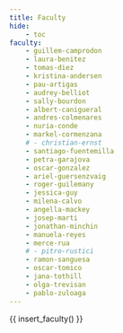 ```yaml
---
title: Faculty
hide:
    - toc
faculty:
    - guillem-camprodon
    - laura-benitez
    - tomas-diez
    - kristina-andersen
    - pau-artigas
    - audrey-belliot
    - sally-bourdon
    - albert-canigueral
    - andres-colmenares
    - nuria-conde
    - markel-cormenzana
    # - christian-ernst
    - santiago-fuentemilla
    - petra-garajova
    - oscar-gonzalez
    - ariel-guersenzvaig
    - roger-guilemany
    - jessica-guy
    - milena-calvo
    - angella-mackey
    - josep-marti
    - jonathan-minchin
    - manuela-reyes
    - merce-rua
    # - pitro-rustici
    - ramon-sanguesa
    - oscar-tomico
    - jana-tothill
    - olga-trevisan
    - pablo-zuloaga
---
```


{{ insert_faculty() }}